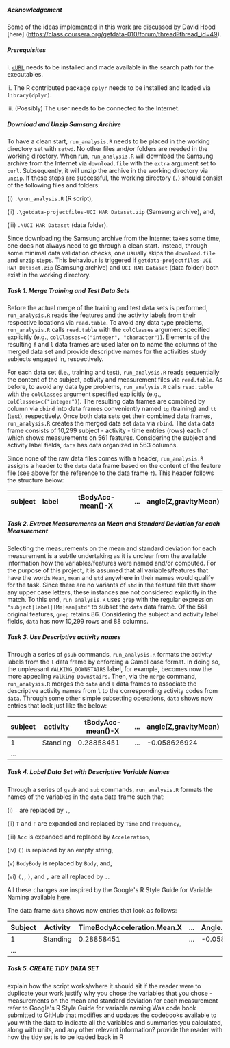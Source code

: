 ##### Acknowledgement 
Some of the ideas implemented in this work are discussed by David Hood [here] (https://class.coursera.org/getdata-010/forum/thread?thread_id=49).


##### Prerequisites
i. [`cURL`](http://curl.haxx.se/download.html) needs to be installed and made available in the search path for the executables.

ii. The R contributed package `dplyr` needs to be installed and loaded via `library(dplyr)`.

iii. (Possibly) The user needs to be connected to the Internet.


##### Download and Unzip Samsung Archive
To have a clean start, `run_analysis.R` needs to be placed in the working directory set with `setwd`. No other files and/or folders are needed in the working directory. When run,  `run_analysis.R` will download the Samsung archive from the Internet via `download.file` with the `extra` argument set to `curl`.  Subsequently, it will unzip the archive in the working directory via `unzip`. If these steps are successful, the working directory (`.`) should consist of the following files and folders: 

(i) `.\run_analysis.R` (R script), 

(ii) `.\getdata-projectfiles-UCI HAR Dataset.zip` (Samsung archive), and, 

(iii) `.\UCI HAR Dataset` (data folder).

Since downloading the Samsung archive from the Internet takes some time, one does not always need to go through a clean start. Instead, through some minimal data validation checks, one usually skips the `download.file` and `unzip` steps. This behaviour is triggered if `getdata-projectfiles-UCI HAR Dataset.zip` (Samsung archive) and `UCI HAR Dataset` (data folder) both exist in the working directory.


##### Task 1. Merge Training and Test Data Sets
Before the actual merge of the training and test data sets is performed, `run_analysis.R` reads the features and the activity labels from their respective locations via `read.table`. To avoid any data type problems, `run_analysis.R` calls `read.table` with the `colClasses` argument specified explicitly (e.g., `colClasses=c("integer", "character")`). Elements of the resulting `f` and `l` data frames are used later on to name the columns of the merged data set and provide descriptive names for the activities study subjects engaged in, respectively.

For each data set (i.e., training and test), `run_analysis.R` reads sequentially the content of the subject, activity and measurement files via `read.table`. As before, to avoid any data type problems, `run_analysis.R` calls `read.table` with the `colClasses` argument specified explicitly (e.g., `colClasses=c("integer")`). The resulting data frames are combined by column via `cbind` into data frames conveniently named `tg` (training) and `tt` (test), respectively. Once both data sets get their combined data frames, `run_analysis.R` creates the merged data set `data` via `rbind`. The `data` data frame consists of 10,299 subject - activity - time entries (rows) each of which shows measurements on 561 features. Considering the subject and activity label fields, `data` has data organized in 563 columns. 

Since none of the raw data files comes with a header, `run_analysis.R` assigns a header to the `data` data frame based on the content of the feature file (see above for the reference to the data frame `f`). This header follows the structure below:

subject|label|tBodyAcc-mean()-X| ... |angle(Z,gravityMean)|
-------|-----|-----------------|-----|--------------------|


##### Task 2. Extract Measurements on Mean and Standard Deviation for each Measurement
Selecting the measurements on the mean and standard deviation for each measurement is a subtle undertaking as it is unclear from the available information how the variables/features were named and/or computed. For the purpose of this project, it is assumed that all variables/features that have the words `Mean`, `mean` and `std` anywhere in their names would qualify for the task. Since there are no variants of `std` in the feature file that show any upper case letters, these instances are not considered explicitly in the match. To this end, `run_analysis.R` uses `grep` with the regular expression `"subject|label|[Mm]ean|std"` to subset the `data` data frame. Of the 561 original features, `grep` retains 86. Considering the subject and activity label fields, `data` has now 10,299 rows and 88 columns.

##### Task 3. Use Descriptive activity names
Through a series of `gsub` commands, `run_analysis.R` formats the activity labels from the `l` data frame by enforcing a Camel case format. In doing so, the unpleasant `WALKING_DOWNSTAIRS` label, for example, becomes now the more appealing `Walking Downstairs`. Then, via the `merge` command, `run_analysis.R` merges the `data` and `l` data frames to associate the descriptive activity names from `l` to the corresponding activity codes from `data`. Through some other simple subsetting operations, `data` shows now entries that look just like the below:

subject|activity|tBodyAcc-mean()-X| ... |angle(Z,gravityMean)|
-------|--------|-----------------|-----|--------------------|
1|Standing|0.28858451|...|-0.058626924|
...|||||


##### Task 4. Label Data Set with Descriptive Variable Names
Through a series of `gsub` and `sub` commands, `run_analysis.R` formats the names of the variables in the `data` data frame such that:

(i) `-` are replaced by `.`,

(ii) `T` and `F` are expanded and replaced by `Time` and `Frequency`,

(iii) `Acc` is expanded and replaced by `Acceleration`,

(iv) `()` is replaced by an empty string,

(v) `BodyBody` is replaced by `Body`, and,

(vi) `(,`, `)`, and `,` are all replaced by `.`.

All these changes are inspired by the Google's R Style Guide for Variable Naming available [here](https://google-styleguide.googlecode.com/svn/trunk/Rguide.xml).

The data frame `data` shows now entries that look as follows:

Subject|Activity|TimeBodyAcceleration.Mean.X| ... |Angle.Z.GravityMean|
-------|--------|---------------------------|-----|-------------------|
1|Standing|0.28858451|...|-0.058626924|
...|||||

##### Task 5. CREATE TIDY DATA SET










explain how the script works/where it should sit if the reader were to duplicate your work
justify why you chose the variables that you chose - measurements on the mean and standard deviation for each measurement
refer to Google's R Style Guide for variable naming
Was code book submitted to GitHub that modifies and updates the codebooks available to you with the data to indicate all the variables and summaries you calculated, along with units, and any other relevant information?
provide the reader with how the tidy set is to be loaded back in R






